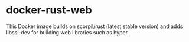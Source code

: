 # docker-rust-web

This Docker image builds on scorpil/rust (latest stable version) and adds
libssl-dev for building web libraries such as hyper.

